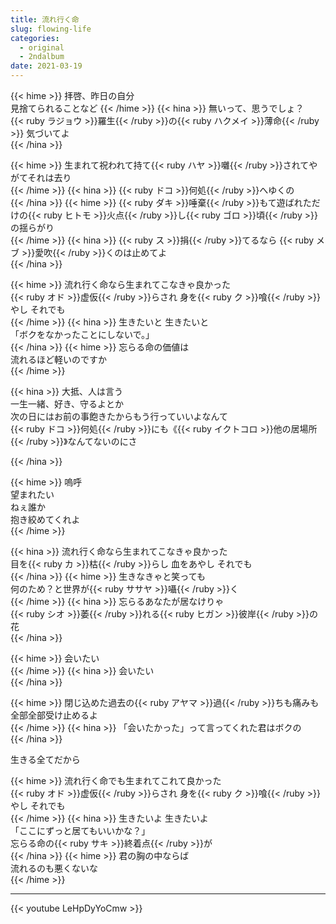 ```yaml
---
title: 流れ行く命
slug: flowing-life
categories:
  - original
  - 2ndalbum
date: 2021-03-19
---
```


{{< hime >}}
拝啓、昨日の自分  
見捨てられることなど 
{{< /hime >}}
{{< hina >}}
無いって、思うでしょ？  
{{< ruby ラジョウ >}}羅生{{< /ruby >}}の{{< ruby ハクメイ >}}薄命{{< /ruby >}} 気づいてよ  
{{< /hina >}}

{{< hime >}}
生まれて祝われて持て{{< ruby ハヤ >}}囃{{< /ruby >}}されてやがてそれは去り  
{{< /hime >}}
{{< hina >}}
{{< ruby ドコ >}}何処{{< /ruby >}}へゆくの  
{{< /hina >}}
{{< hime >}}
{{< ruby ダキ >}}唾棄{{< /ruby >}}もて遊ばれただけの{{< ruby ヒトモ >}}火点{{< /ruby >}}し{{< ruby ゴロ >}}頃{{< /ruby >}}の揺らがり  
{{< /hime >}}
{{< hina >}}
{{< ruby ス >}}捐{{< /ruby >}}てるなら {{< ruby メブ >}}愛吹{{< /ruby >}}くのは止めてよ  
{{< /hina >}}

{{< hime >}}
流れ行く命なら生まれてこなきゃ良かった  
{{< ruby オド >}}虚仮{{< /ruby >}}らされ 身を{{< ruby ク >}}喰{{< /ruby >}}やし それでも  
{{< /hime >}}
{{< hina >}}
生きたいと 生きたいと  
「ボクをなかったことにしないで。」  
{{< /hina >}}
{{< hime >}}
忘らる命の価値は  
流れるほど軽いのですか  
{{< /hime >}}

{{< hina >}}
大抵、人は言う  
一生一緒、好き、守るよとか  
次の日にはお前の事飽きたからもう行っていいよなんて  
{{< ruby ドコ >}}何処{{< /ruby >}}にも《{{< ruby イクトコロ >}}他の居場所{{< /ruby >}}》なんてないのにさ  

{{< /hina >}}

{{< hime >}}
嗚呼  
望まれたい  
ねぇ誰か  
抱き絞めてくれよ  
{{< /hime >}}

{{< hina >}}
流れ行く命なら生まれてこなきゃ良かった  
目を{{< ruby カ >}}枯{{< /ruby >}}らし 血をあやし それでも  
{{< /hina >}}
{{< hime >}}
生きなきゃと笑っても  
何のため？と世界が{{< ruby ササヤ >}}囁{{< /ruby >}}く  
{{< /hime >}}
{{< hina >}}
忘らるあなたが居なけりゃ  
{{< ruby シオ >}}萎{{< /ruby >}}れる{{< ruby ヒガン >}}彼岸{{< /ruby >}}の花  
{{< /hina >}}

{{< hime >}}
会いたい  
{{< /hime >}}
{{< hina >}}
会いたい  
{{< /hina >}}

{{< hime >}}
閉じ込めた過去の{{< ruby アヤマ >}}過{{< /ruby >}}ちも痛みも  
全部全部受け止めるよ  
{{< /hime >}}
{{< hina >}}
「会いたかった」って言ってくれた君はボクの  
{{< /hina >}}

生きる全てだから  

{{< hime >}}
流れ行く命でも生まれてこれて良かった  
{{< ruby オド >}}虚仮{{< /ruby >}}らされ 身を{{< ruby ク >}}喰{{< /ruby >}}やし それでも  
{{< /hime >}}
{{< hina >}}
生きたいよ 生きたいよ  
「ここにずっと居てもいいかな？」  
忘らる命の{{< ruby サキ >}}終着点{{< /ruby >}}が  
{{< /hina >}}
{{< hime >}}
君の胸の中ならば  
流れるのも悪くないな  
{{< /hime >}}

---

{{< youtube LeHpDyYoCmw >}}